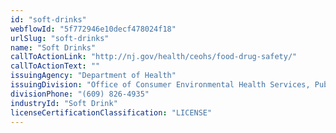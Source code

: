 ```yaml
---
id: "soft-drinks"
webflowId: "5f772946e10decf478024f18"
urlSlug: "soft-drinks"
name: "Soft Drinks"
callToActionLink: "http://nj.gov/health/ceohs/food-drug-safety/"
callToActionText: ""
issuingAgency: "Department of Health"
issuingDivision: "Office of Consumer Environmental Health Services, Public Health Sanitation and Safety Program"
divisionPhone: "(609) 826-4935"
industryId: "Soft Drink"
licenseCertificationClassification: "LICENSE"
---
```

